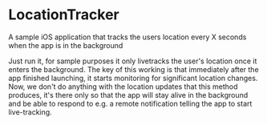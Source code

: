# LocationTracker
A sample iOS application that tracks the users location every X seconds when the app is in the background

Just run it, for sample purposes it only livetracks the user's location once it enters the background. The key of this working is that immediately after the app finished launching, it starts monitoring for significant location changes. Now, we don't do anything with the location updates that this method produces, it's there only so that the app will stay alive in the background and be able to respond to e.g. a remote notification telling the app to start live-tracking.
